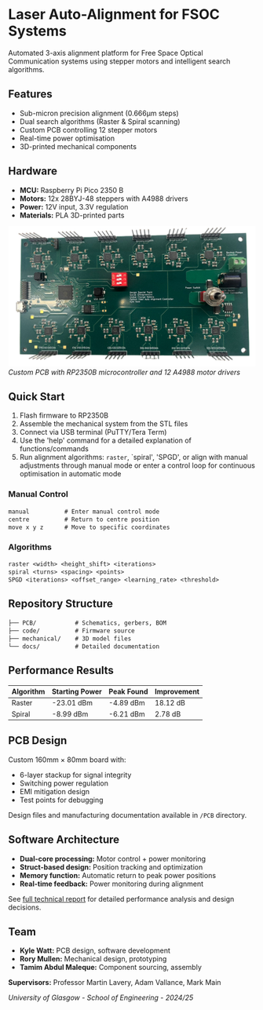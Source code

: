 # Laser Auto-Alignment for FSOC Systems

Automated 3-axis alignment platform for Free Space Optical Communication systems using stepper motors and intelligent search algorithms.

## Features

- Sub-micron precision alignment (0.666μm steps)
- Dual search algorithms (Raster & Spiral scanning)
- Custom PCB controlling 12 stepper motors
- Real-time power optimisation
- 3D-printed mechanical components

## Hardware

- **MCU:** Raspberry Pi Pico 2350 B
- **Motors:** 12x 28BYJ-48 steppers with A4988 drivers
- **Power:** 12V input, 3.3V regulation
- **Materials:** PLA 3D-printed parts

![PCB Image](images/PCB.jpg)
*Custom PCB with RP2350B microcontroller and 12 A4988 motor drivers*

## Quick Start

1. Flash firmware to RP2350B
2. Assemble the mechanical system from the STL files
3. Connect via USB terminal (PuTTY/Tera Term)
4. Use the 'help' command for a detailed explanation of functions/commands
5. Run alignment algorithms: `raster`, `spiral', 'SPGD', or align with manual adjustments through manual mode or enter a control loop for continuous optimisation in automatic mode


### Manual Control
```
manual          # Enter manual control mode
centre          # Return to centre position
move x y z      # Move to specific coordinates
```

### Algorithms
```
raster <width> <height_shift> <iterations>
spiral <turns> <spacing> <points>
SPGD <iterations> <offset_range> <learning_rate> <threshold>
```

## Repository Structure

```
├── PCB/           # Schematics, gerbers, BOM
├── code/          # Firmware source
├── mechanical/    # 3D model files
└── docs/          # Detailed documentation
```

## Performance Results

| Algorithm | Starting Power | Peak Found | Improvement |
|-----------|---------------|------------|-------------|
| Raster    | -23.01 dBm    | -4.89 dBm  | 18.12 dB    |
| Spiral    | -8.99 dBm     | -6.21 dBm  | 2.78 dB     |

## PCB Design

Custom 160mm × 80mm board with:
- 6-layer stackup for signal integrity
- Switching power regulation
- EMI mitigation design
- Test points for debugging

Design files and manufacturing documentation available in `/PCB` directory.

## Software Architecture

- **Dual-core processing:** Motor control + power monitoring
- **Struct-based design:** Position tracking and optimization
- **Memory function:** Automatic return to peak power positions
- **Real-time feedback:** Power monitoring during alignment

See [full technical report](docs/full_report.pdf) for detailed performance analysis and design decisions.

## Team

- **Kyle Watt:** PCB design, software development
- **Rory Mullen:** Mechanical design, prototyping  
- **Tamim Abdul Maleque:** Component sourcing, assembly

**Supervisors:** Professor Martin Lavery, Adam Vallance, Mark Main

*University of Glasgow - School of Engineering - 2024/25*
